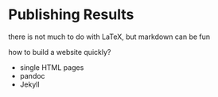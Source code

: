 # Publishing Results

there is not much to do with LaTeX, but markdown can be fun

how to build a website quickly?

- single HTML pages
- pandoc
- Jekyll

